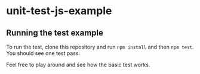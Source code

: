 # unit-test-js-example


## Running the test example

To run the test, clone this repository and run `npm install` and then `npm test`. You should see one test pass.

Feel free to play around and see how the basic test works.